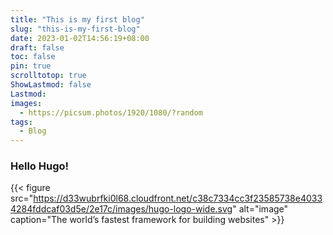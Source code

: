 ```yaml
---
title: "This is my first blog"
slug: "this-is-my-first-blog"
date: 2023-01-02T14:56:19+08:00
draft: false
toc: false
pin: true
scrolltotop: true
ShowLastmod: false
Lastmod:
images:
  - https://picsum.photos/1920/1080/?random
tags: 
  - Blog
---
```


### Hello Hugo!

{{< figure src="https://d33wubrfki0l68.cloudfront.net/c38c7334cc3f23585738e40334284fddcaf03d5e/2e17c/images/hugo-logo-wide.svg" alt="image" caption="The world’s fastest framework for building websites" >}}
